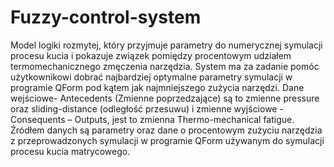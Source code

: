 # Fuzzy-control-system
Model logiki rozmytej, który przyjmuje parametry do numerycznej symulacji procesu kucia i pokazuje związek pomiędzy procentowym udziałem
termomechanicznego zmęczenia narzędzia. System ma za zadanie pomóc użytkownikowi dobrać najbardziej optymalne parametry symulacji w programie
QForm pod kątem jak najmniejszego zużycia narzędzi.
Dane wejściowe- Antecedents (Zmienne poprzedzające) są to zmienne pressure oraz sliding-distance (odległość przesuwu) i zmienne wyjściowe - Consequents –
Outputs, jest to zmienna Thermo-mechanical fatigue.
Źródłem danych są parametry oraz dane o procentowym zużyciu narzędzia z przeprowadzonych symulacji w programie QForm używanym do symulacji procesu
kucia matrycowego.

